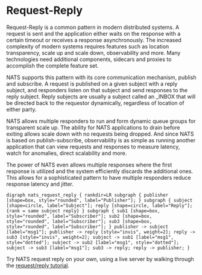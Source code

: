 # Request-Reply

Request-Reply is a common pattern in modern distributed systems. A request is sent and the application either waits on the response with a certain timeout or receives a response asynchronously. The increased complexity of modern systems requires features such as location transparency, scale up and scale down, observability and more. Many technologies need additional components, sidecars and proxies to accomplish the complete feature set.

NATS supports this pattern with its core communication mechanism, publish and subscribe. A request is published on a given subject with a reply subject, and responders listen on that subject and send responses to the reply subject. Reply subjects are usually a subject called an \_INBOX that will be directed back to the requestor dynamically, regardless of location of either party.

NATS allows multiple responders to run and form dynamic queue groups for transparent scale up. The ability for NATS applications to drain before exiting allows scale down with no requests being dropped. And since NATS is based on publish-subscribe, observability is as simple as running another application that can view requests and responses to measure latency, watch for anomalies, direct scalability and more.

The power of NATS even allows multiple responses where the first response is utilized and the system efficiently discards the additional ones. This allows for a sophisticated pattern to have multiple responders reduce response latency and jitter.

 `digraph nats_request_reply { rankdir=LR subgraph { publisher [shape=box, style="rounded", label="Publisher"]; } subgraph { subject [shape=circle, label="Subject"]; reply [shape=circle, label="Reply"]; {rank = same subject reply} } subgraph { sub1 [shape=box, style="rounded", label="Subscriber"]; sub2 [shape=box, style="rounded", label="Subscriber"]; sub3 [shape=box, style="rounded", label="Subscriber"]; } publisher -> subject [label="msg1"]; publisher -> reply [style="invis", weight=2]; reply -> sub3 [style="invis", weight=2]; subject -> sub1 [label="msg1", style="dotted"]; subject -> sub2 [label="msg1", style="dotted"]; subject -> sub3 [label="msg1"]; sub3 -> reply; reply -> publisher; }`

Try NATS request reply on your own, using a live server by walking through the [request/reply tutorial](../developing-with-nats/intro-6/reqreply.md).

